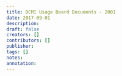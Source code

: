 ```yaml
---
title: DCMI Usage Board Documents - 2001
date: 2017-09-01
description: 
draft: false
creators: []
contributors: []
publisher: 
tags: []
notes: 
annotation: 
---
```


